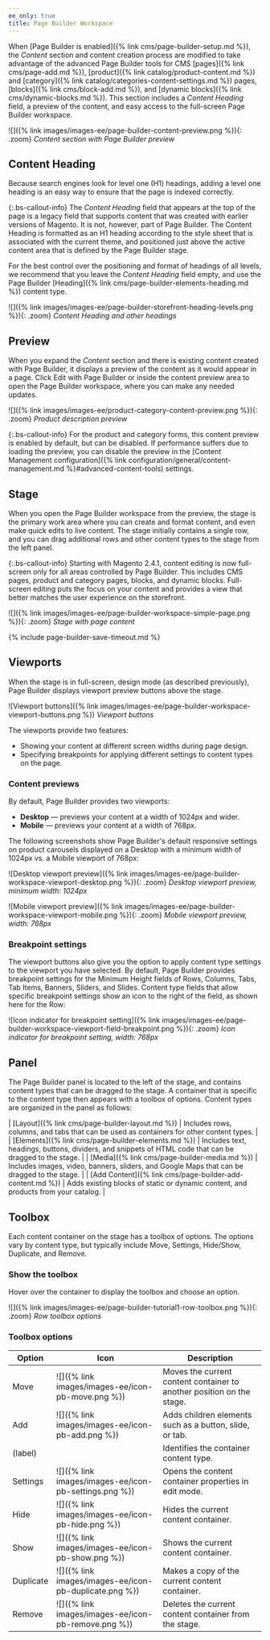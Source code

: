 ```yaml
---
ee_only: true
title: Page Builder Workspace
---
```


When [Page Builder is enabled]({% link cms/page-builder-setup.md %}), the _Content_ section and content creation process are modified to take advantage of the advanced Page Builder tools for CMS [pages]({% link cms/page-add.md %}), [product]({% link catalog/product-content.md %}) and [category]({% link catalog/categories-content-settings.md %}) pages, [blocks]({% link cms/block-add.md %}), and [dynamic blocks]({% link cms/dynamic-blocks.md %}). This section includes a _Content Heading_ field, a preview of the content, and easy access to the full-screen Page Builder workspace.

![]({% link images/images-ee/page-builder-content-preview.png %}){: .zoom}
_Content section with Page Builder preview_

## Content Heading

Because search engines look for level one (H1) headings, adding a level one heading is an easy way to ensure that the page is indexed correctly.

{:.bs-callout-info}
The _Content Heading_ field that appears at the top of the page is a legacy field that supports content that was created with earlier versions of Magento. It is not, however, part of Page Builder. The Content Heading is formatted as an H1 heading according to the style sheet that is associated with the current theme, and positioned just above the active content area that is defined by the Page Builder stage.

For the best control over the positioning and format of headings of all levels, we recommend that you leave the _Content Heading_ field empty, and use the Page Builder [Heading]({% link cms/page-builder-elements-heading.md %}) content type.

![]({% link images/images-ee/page-builder-storefront-heading-levels.png %}){: .zoom}
_Content Heading and other headings_

## Preview

When you expand the _Content_ section and there is existing content created with Page Builder, it displays a preview of the content as it would appear in a page. Click <span class="btn">Edit with Page Builder</span> or inside the content preview area to open the Page Builder workspace, where you can make any needed updates.

![]({% link images/images-ee/product-category-content-preview.png %}){: .zoom}
_Product description preview_

{:.bs-callout-info}
For the product and category forms, this content preview is enabled by default, but can be disabled. If performance suffers due to loading the preview, you can disable the preview in the [Content Management configuration]({% link configuration/general/content-management.md %}#advanced-content-tools) settings.

## Stage

When you open the Page Builder workspace from the preview, the stage is the primary work area where you can create and format content, and even make quick edits to live content. The stage initially contains a single row, and you can drag additional rows and other content types to the stage from the left panel.

{:.bs-callout-info}
Starting with Magento 2.4.1, content editing is now full-screen only for all areas controlled by Page Builder. This includes CMS pages, product and category pages, blocks, and dynamic blocks. Full-screen editing puts the focus on your content and provides a view that better matches the user experience on the storefront.

![]({% link images/images-ee/page-builder-workspace-simple-page.png %}){: .zoom}
_Stage with page content_

{% include page-builder-save-timeout.md %}

## Viewports

When the stage is in full-screen, design mode (as described previously), Page Builder displays viewport preview buttons above the stage.

![Viewport buttons]({% link images/images-ee/page-builder-workspace-viewport-buttons.png %})
_Viewport buttons_

The viewports provide two features:

- Showing your content at different screen widths during page design.
- Specifying breakpoints for applying different settings to content types on the page.

### Content previews
By default, Page Builder provides two viewports:

- **Desktop** — previews your content at a width of 1024px and wider.
- **Mobile** — previews your content at a width of 768px.

The following screenshots show Page Builder's default responsive settings on product carousels displayed on a Desktop with a minimum width of 1024px vs. a Mobile viewport of 768px:

![Desktop viewport preview]({% link images/images-ee/page-builder-workspace-viewport-desktop.png %}){: .zoom}
_Desktop viewport preview, minimum width: 1024px_

![Mobile viewport preview]({% link images/images-ee/page-builder-workspace-viewport-mobile.png %}){: .zoom}
_Mobile viewport preview, width: 768px_

### Breakpoint settings
The viewport buttons also give you the option to apply content type settings to the viewport you have selected. By default, Page Builder provides breakpoint settings for the Minimum Height fields of Rows, Columns, Tabs, Tab Items, Banners, Sliders, and Slides. Content type fields that allow specific breakpoint settings show an icon to the right of the field, as shown here for the Row:

![Icon indicator for breakpoint setting]({% link images/images-ee/page-builder-workspace-viewport-field-breakpoint.png %}){: .zoom}
_Icon indicator for breakpoint setting, width: 768px_

## Panel

The Page Builder panel is located to the left of the stage, and contains content types that can be dragged to the stage. A container that is specific to the content type then appears with a toolbox of options. Content types are organized in the panel as follows:

| [Layout]({% link cms/page-builder-layout.md %}) | Includes rows, columns, and tabs that can be used as containers for other content types. |
| [Elements]({% link cms/page-builder-elements.md %}) | Includes text, headings, buttons, dividers, and snippets of HTML code that can be dragged to the stage. |
| [Media]({% link cms/page-builder-media.md %}) | Includes images, video, banners, sliders, and Google Maps that can be dragged to the stage. |
| [Add Content]({% link cms/page-builder-add-content.md %}) | Adds existing blocks of static or dynamic content, and products from your catalog. |

## Toolbox

Each content container on the stage has a toolbox of options. The options vary by content type, but typically include Move, Settings, Hide/Show, Duplicate, and Remove.

### Show the toolbox

Hover over the container to display the toolbox and choose an option.

![]({% link images/images-ee/page-builder-tutorial1-row-toolbox.png %}){: .zoom}
_Row toolbox options_

### Toolbox options

| Option    | Icon                                     | Description  |
| --------- | ---------------------------------------- | ------------ |
| Move      | ![]({% link images/images-ee/icon-pb-move.png %}) | Moves the current content container to another position on the stage. |
| Add       | ![]({% link images/images-ee/icon-pb-add.png %}) | Adds children elements such as a button, slide, or tab. |
| (label)   |           | Identifies the container content type.|
| Settings  | ![]({% link images/images-ee/icon-pb-settings.png %}) | Opens the content container properties in edit mode. |
| Hide      | ![]({% link images/images-ee/icon-pb-hide.png %}) | Hides the current content container.|
| Show      | ![]({% link images/images-ee/icon-pb-show.png %})| Shows the current content container.|
| Duplicate | ![]({% link images/images-ee/icon-pb-duplicate.png %}) | Makes a copy of the current content container. |
| Remove    | ![]({% link images/images-ee/icon-pb-remove.png %}) | Deletes the current content container from the stage. |
